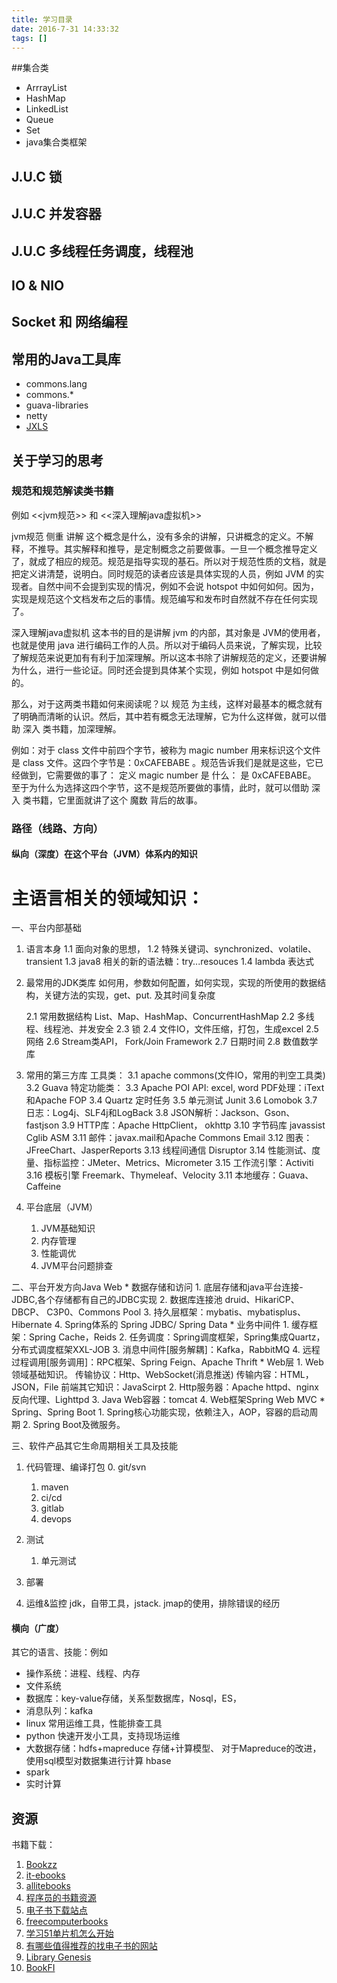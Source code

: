 ```yaml
---
title: 学习目录
date: 2016-7-31 14:33:32
tags: []
---
```


##集合类

* ArrrayList
* HashMap
* LinkedList
* Queue
* Set
* java集合类框架

## J.U.C 锁

## J.U.C 并发容器

## J.U.C 多线程任务调度，线程池

## IO & NIO

## Socket 和 网络编程

## 常用的Java工具库

* commons.lang
* commons.*
* guava-libraries
* netty
* [JXLS](http://jxls.sourceforge.net)

## 关于学习的思考

### 规范和规范解读类书籍

例如 <<jvm规范>> 和 <<深入理解java虚拟机>>

jvm规范 侧重 讲解 这个概念是什么，没有多余的讲解，只讲概念的定义。不解释，不推导。其实解释和推导，是定制概念之前要做事。一旦一个概念推导定义了，就成了相应的规范。规范是指导实现的基石。所以对于规范性质的文档，就是把定义讲清楚，说明白。同时规范的读者应该是具体实现的人员，例如 JVM 的实现者。自然中间不会提到实现的情况，例如不会说 hotspot 中如何如何。因为，实现是规范这个文档发布之后的事情。规范编写和发布时自然就不存在任何实现了。

深入理解java虚拟机 这本书的目的是讲解 jvm 的内部，其对象是 JVM的使用者，也就是使用 java 进行编码工作的人员。所以对于编码人员来说，了解实现，比较了解规范来说更加有有利于加深理解。所以这本书除了讲解规范的定义，还要讲解为什么，进行一些论证。同时还会提到具体某个实现，例如 hotspot 中是如何做的。

那么，对于这两类书籍如何来阅读呢？以 规范 为主线，这样对最基本的概念就有了明确而清晰的认识。然后，其中若有概念无法理解，它为什么这样做，就可以借助 深入 类书籍，加深理解。

例如：对于 class 文件中前四个字节，被称为 magic number 用来标识这个文件是 class 文件。这四个字节是：0xCAFEBABE 。规范告诉我们是就是这些，它已经做到，它需要做的事了： 定义 magic number 是 什么： 是 0xCAFEBABE。 至于为什么为选择这四个字节，这不是规范所要做的事情，此时，就可以借助 深入 类书籍，它里面就讲了这个 魔数 背后的故事。

### 路径（线路、方向）
#### 纵向（深度）在这个平台（JVM）体系内的知识
主语言相关的领域知识：
=========================
一、平台内部基础
1. 语言本身
	1.1 面向对象的思想，
	1.2 特殊关键词、synchronized、volatile、transient
	1.3 java8 相关的新的语法糖：try...resouces
	1.4 lambda 表达式

2. 最常用的JDK类库
如何用，参数如何配置，如何实现，实现的所使用的数据结构，关键方法的实现，get、put. 及其时间复杂度

	2.1 常用数据结构
		List、Map、HashMap、ConcurrentHashMap
	2.2 多线程、线程池、并发安全
	2.3 锁
	2.4 文件IO，文件压缩，打包，生成excel
	2.5 网络
	2.6 Stream类API， Fork/Join Framework
	2.7 日期时间
	2.8 数值数学库

3. 常用的第三方库
	工具类：
	3.1 apache commons(文件IO，常用的判空工具类)
	3.2 Guava
	特定功能类：
	3.3 Apache POI API: excel, word
		PDF处理：iText和Apache FOP
	3.4 Quartz 定时任务
	3.5 单元测试 Junit
	3.6 Lomobok
	3.7 日志：Log4j、SLF4j和LogBack
	3.8 JSON解析：Jackson、Gson、fastjson
	3.9 HTTP库：Apache HttpClient， okhttp
	3.10 字节码库 javassist Cglib ASM
	3.11 邮件：javax.mail和Apache Commons Email
	3.12 图表：JFreeChart、JasperReports
	3.13 线程间通信 Disruptor
	3.14 性能测试、度量、指标监控：JMeter、Metrics、Micrometer
	3.15 工作流引擎：Activiti
	3.16 模板引擎 Freemark、Thymeleaf、Velocity
	3.11 本地缓存：Guava、Caffeine

4. 平台底层（JVM）
	1. JVM基础知识
	2. 内存管理
	3. 性能调优
	4. JVM平台问题排查

二、平台开发方向Java Web
	* 数据存储和访问
	1. 底层存储和java平台连接-JDBC,各个存储都有自己的JDBC实现
	2. 数据库连接池 druid、HikariCP、DBCP、 C3P0、Commons Pool
	3. 持久层框架：mybatis、mybatisplus、Hibernate
	4. Spring体系的 Spring JDBC/ Spring Data
	* 业务中间件
	1. 缓存框架：Spring Cache，Reids
	2. 任务调度：Spring调度框架，Spring集成Quartz，分布式调度框架XXL-JOB
	3. 消息中间件[服务解耦]：Kafka，RabbitMQ
	4. 远程过程调用[服务调用]：RPC框架、Spring Feign、Apache Thrift
	* Web层
	1. Web领域基础知识。
		传输协议：Http、WebSocket(消息推送)
		传输内容：HTML，JSON，File
		前端其它知识：JavaScirpt
	2. Http服务器：Apache httpd、nginx 反向代理、Lighttpd
	3. Java Web容器：tomcat
	4. Web框架Spring Web MVC
	* Spring、Spring Boot
	1. Spring核心功能实现，依赖注入，AOP，容器的启动周期
	2. Spring Boot及微服务。

三、软件产品其它生命周期相关工具及技能
1. 代码管理、编译打包
	0. git/svn
	1. maven
	2. ci/cd
	3. gitlab
	4. devops

1. 测试
	1. 单元测试

2. 部署

3. 运维&监控
	jdk，自带工具，jstack. jmap的使用，排除错误的经历
	
	

#### 横向（广度）
其它的语言、技能：例如
* 操作系统：进程、线程、内存
* 文件系统
* 数据库：key-value存储，关系型数据库，Nosql，ES，
* 消息队列：kafka
* linux 常用运维工具，性能排查工具
* python 快速开发小工具，支持现场运维
* 大数据存储：hdfs+mapreduce 存储+计算模型、
	对于Mapreduce的改进，使用sql模型对数据集进行计算
	hbase
* spark
* 实时计算

## 资源

书籍下载：

1. [Bookzz](http://bookzz.org/)
2. [it-ebooks](http://www.it-ebooks.info/)
3. [allitebooks](http://www.allitebooks.com/)
4. [程序员的书籍资源](https://zhuanlan.zhihu.com/p/23857699)
5. [电子书下载站点](https://www.zhihu.com/question/19734795)
6. [freecomputerbooks](http://freecomputerbooks.com/)
7. [学习51单片机怎么开始](https://www.zhihu.com/question/20384348)
8. [有哪些值得推荐的找电子书的网站](https://www.zhihu.com/question/29356761)
9. [Library Genesis](http://gen.lib.rus.ec/)
10. [BookFI](http://en.bookfi.net/)